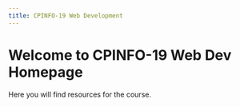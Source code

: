 ```yaml
---
title: CPINFO-19 Web Development
---
```


# Welcome to CPINFO-19 Web Dev Homepage

Here you will find resources for the course.
